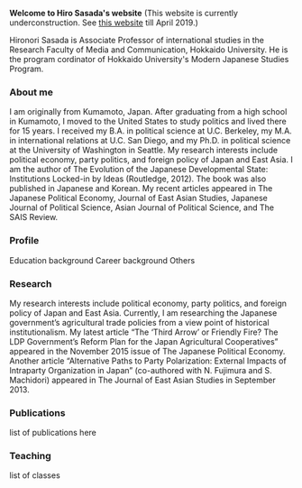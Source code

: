 **Welcome to Hiro Sasada's website** 
(This website is currently underconstruction. See [this website](https://hironori-sasada.net) till April 2019.)

Hironori Sasada is Associate Professor of international studies in the Research Faculty of Media and Communication, Hokkaido University. He is the program cordinator of Hokkaido University's Modern Japanese Studies Program.

### About me

I am originally from Kumamoto, Japan. After graduating from a high school in Kumamoto, I moved to the United States to study politics and lived there for 15 years. I received my B.A. in political science at U.C. Berkeley, my M.A. in international relations at U.C. San Diego, and my Ph.D. in political science at the University of Washington in Seattle. My research interests include political economy, party politics, and foreign policy of Japan and East Asia. I am the author of The Evolution of the Japanese Developmental State: Institutions Locked-in by Ideas (Routledge, 2012). The book was also published in Japanese and Korean. My recent articles appeared in The Japanese Political Economy, Journal of East Asian Studies, Japanese Journal of Political Science, Asian Journal of Political Science, and The SAIS Review.

### Profile

  Education background
  Career background
  Others

### Research

My research interests include political economy, party politics, and foreign policy of Japan and East Asia. Currently, I am researching the Japanese government’s agricultural trade policies from a view point of historical institutionalism. My latest article “The ‘Third Arrow’ or Friendly Fire? The LDP Government’s Reform Plan for the Japan Agricultural Cooperatives” appeared in the November 2015 issue of The Japanese Political Economy. Another article “Alternative Paths to Party Polarization: External Impacts of Intraparty Organization in Japan” (co-authored with N. Fujimura and S. Machidori) appeared in The Journal of East Asian Studies in September 2013.

### Publications

list of publications here

### Teaching

list of classes
